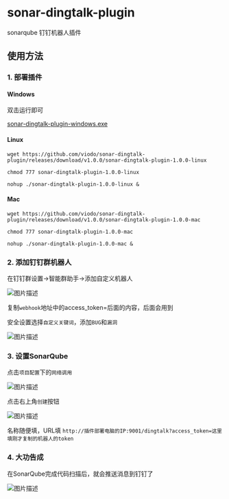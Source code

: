 # sonar-dingtalk-plugin

sonarqube 钉钉机器人插件

## 使用方法

### 1. 部署插件

#### Windows

双击运行即可

[sonar-dingtalk-plugin-windows.exe](https://github.com/viodo/sonar-dingtalk-plugin/releases/download/v1.0.0/sonar-dingtalk-plugin-1.0.0-win.exe)

#### Linux

```
wget https://github.com/viodo/sonar-dingtalk-plugin/releases/download/v1.0.0/sonar-dingtalk-plugin-1.0.0-linux

chmod 777 sonar-dingtalk-plugin-1.0.0-linux

nohup ./sonar-dingtalk-plugin-1.0.0-linux &
```
#### Mac

```shell
wget https://github.com/viodo/sonar-dingtalk-plugin/releases/download/v1.0.0/sonar-dingtalk-plugin-1.0.0-mac

chmod 777 sonar-dingtalk-plugin-1.0.0-mac

nohup ./sonar-dingtalk-plugin-1.0.0-mac &
```

### 2. 添加钉钉群机器人

在钉钉群设置->智能群助手->添加自定义机器人

![图片描述](https://i.niupic.com/images/2020/10/29/8VEc.jpg)

复制`webhook`地址中的access_token=后面的内容，后面会用到

安全设置选择`自定义关键词`，添加`BUG`和`漏洞`

![图片描述](https://i.niupic.com/images/2020/10/29/8VFN.jpg)

### 3. 设置SonarQube

点击`项目配置`下的`网络调用`

![图片描述](https://i.niupic.com/images/2020/10/29/8VFP.jpg)

点击右上角`创建`按钮

![图片描述](https://i.niupic.com/images/2020/10/29/8VFR.jpg)

名称随便填，URL填 `http://插件部署电脑的IP:9001/dingtalk?access_token=这里填刚才复制的机器人的token`

### 4. 大功告成

在SonarQube完成代码扫描后，就会推送消息到钉钉了

![图片描述](https://i.niupic.com/images/2020/10/29/8VG3.jpg)